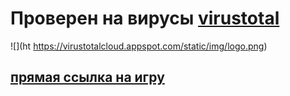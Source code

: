 # Проверен на вирусы [virustotal](https://www.virustotal.com)
![](ht https://virustotalcloud.appspot.com/static/img/logo.png)

## [прямая ссылка на игру]()
